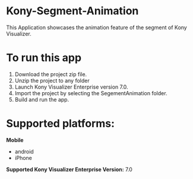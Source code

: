 # Kony-Segment-Animation
This Application showcases the animation feature of the segment of Kony Visualizer.

# To run this app

1. Download the project zip file.
2. Unzip the project to any folder
3. Launch Kony Visualizer Enterprise version 7.0.
4. Import the project by selecting the SegementAnimation folder.
5. Build and run the app.

# Supported platforms:
**Mobile**
 * android
 * iPhone

**Supported Kony Visualizer Enterprise  Version:** 7.0
